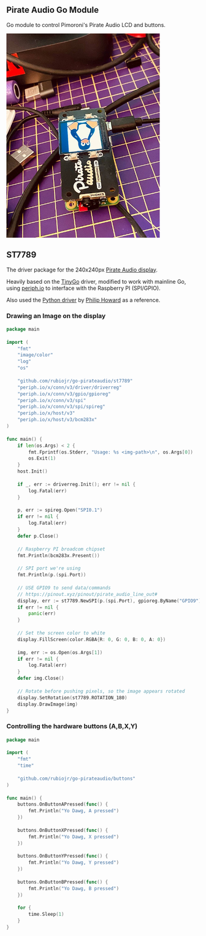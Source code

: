 ## Pirate Audio Go Module

Go module to control Pimoroni's Pirate Audio LCD and buttons.

![gadget.jpg](gadget.jpg)

## ST7789

The driver package for the 240x240px [Pirate Audio display](https://shop.pimoroni.com/products/pirate-audio-headphone-amp).

Heavily based on the [TinyGo](https://github.com/tinygo-org/drivers/tree/e376785596dc8269f3e8aa42a9bf75fb1457febc/st7789) driver, modified to work with mainline Go, using [periph.io](https://periph.io) to interface with the Raspberry PI (SPI/GPIO).

Also used the [Python driver](https://github.com/pimoroni/st7789-python) by [Philip Howard](https://github.com/Gadgetoid) as a reference.

### Drawing an Image on the display

```Go
package main

import (
	"fmt"
	"image/color"
	"log"
	"os"

	"github.com/rubiojr/go-pirateaudio/st7789"
	"periph.io/x/conn/v3/driver/driverreg"
	"periph.io/x/conn/v3/gpio/gpioreg"
	"periph.io/x/conn/v3/spi"
	"periph.io/x/conn/v3/spi/spireg"
	"periph.io/x/host/v3"
	"periph.io/x/host/v3/bcm283x"
)

func main() {
	if len(os.Args) < 2 {
		fmt.Fprintf(os.Stderr, "Usage: %s <img-path>\n", os.Args[0])
		os.Exit(1)
	}
	host.Init()

	if _, err := driverreg.Init(); err != nil {
		log.Fatal(err)
	}

	p, err := spireg.Open("SPI0.1")
	if err != nil {
		log.Fatal(err)
	}
	defer p.Close()

	// Raspberry PI broadcom chipset
	fmt.Println(bcm283x.Present())

	// SPI port we're using
	fmt.Println(p.(spi.Port))

	// USE GPIO9 to send data/commands
	// https://pinout.xyz/pinout/pirate_audio_line_out#
	display, err := st7789.NewSPI(p.(spi.Port), gpioreg.ByName("GPIO9"), &st7789.DefaultOpts)
	if err != nil {
		panic(err)
	}

	// Set the screen color to white
	display.FillScreen(color.RGBA{R: 0, G: 0, B: 0, A: 0})

	img, err := os.Open(os.Args[1])
	if err != nil {
		log.Fatal(err)
	}
	defer img.Close()

	// Rotate before pushing pixels, so the image appears rotated
	display.SetRotation(st7789.ROTATION_180)
	display.DrawImage(img)
}
```

### Controlling the hardware buttons (A,B,X,Y)

```Go
package main

import (
	"fmt"
	"time"

	"github.com/rubiojr/go-pirateaudio/buttons"
)

func main() {
	buttons.OnButtonAPressed(func() {
		fmt.Println("Yo Dawg, A pressed")
	})

	buttons.OnButtonXPressed(func() {
		fmt.Println("Yo Dawg, X pressed")
	})

	buttons.OnButtonYPressed(func() {
		fmt.Println("Yo Dawg, Y pressed")
	})

	buttons.OnButtonBPressed(func() {
		fmt.Println("Yo Dawg, B pressed")
	})

	for {
		time.Sleep(1)
	}
}
```

